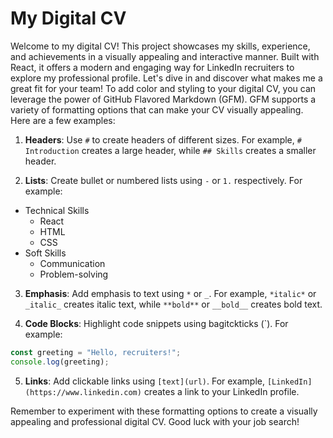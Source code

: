 # My Digital CV

Welcome to my digital CV! This project showcases my skills, experience, and achievements in a visually appealing and interactive manner. Built with React, it offers a modern and engaging way for LinkedIn recruiters to explore my professional profile. Let's dive in and discover what makes me a great fit for your team!
To add color and styling to your digital CV, you can leverage the power of GitHub Flavored Markdown (GFM). GFM supports a variety of formatting options that can make your CV visually appealing. Here are a few examples:

1. **Headers**: Use `#` to create headers of different sizes. For example, `# Introduction` creates a large header, while `## Skills` creates a smaller header.

2. **Lists**: Create bullet or numbered lists using `-` or `1.` respectively. For example:
  - Technical Skills
    - React
    - HTML
    - CSS
  - Soft Skills
    - Communication
    - Problem-solving

3. **Emphasis**: Add emphasis to text using `*` or `_`. For example, `*italic*` or `_italic_` creates italic text, while `**bold**` or `__bold__` creates bold text.

4. **Code Blocks**: Highlight code snippets using bagitckticks (\`). For example:
  ```javascript
  const greeting = "Hello, recruiters!";
  console.log(greeting);
  ```

5. **Links**: Add clickable links using `[text](url)`. For example, `[LinkedIn](https://www.linkedin.com)` creates a link to your LinkedIn profile.

Remember to experiment with these formatting options to create a visually appealing and professional digital CV. Good luck with your job search!
